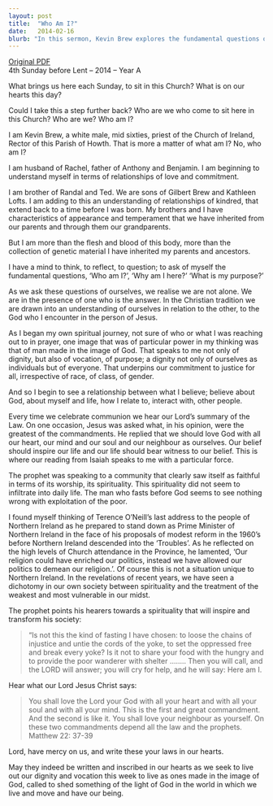 ```yaml
---
layout: post
title:  "Who Am I?"
date:   2014-02-16
blurb: "In this sermon, Kevin Brew explores the fundamental questions of identity, purpose, and our relationship with God. He emphasizes the importance of understanding ourselves in relation to God and others, and the need for our spirituality to inspire and transform our daily lives. The sermon calls for justice, love, and mercy, and the need to live out our dignity and vocation as ones made in the image of God."
---
```

[Original PDF](/assets/pdf/4thbeforelent2014.pdf)    
4th Sunday before Lent – 2014 – Year A

What brings us here each Sunday, to sit in this Church? What is on our hearts this day?

Could I take this a step further back? Who are we who come to sit here in this Church? Who are we? Who am I?

I am Kevin Brew, a white male, mid sixties, priest of the Church of Ireland, Rector of this Parish of Howth. That is more a matter of what am I? No, who am I?

I am husband of Rachel, father of Anthony and Benjamin. I am beginning to understand myself in terms of relationships of love and commitment.

I am brother of Randal and Ted. We are sons of Gilbert Brew and Kathleen Lofts. I am adding to this an understanding of relationships of kindred, that extend back to a time before I was born. My brothers and I have characteristics of appearance and temperament that we have inherited from our parents and through them our grandparents.

But I am more than the flesh and blood of this body, more than the collection of genetic material I have inherited my parents and ancestors.

I have a mind to think, to reflect, to question; to ask of myself the fundamental questions, ‘Who am I?’, ‘Why am I here?’ ‘What is my purpose?’

As we ask these questions of ourselves, we realise we are not alone. We are in the presence of one who is the answer. In the Christian tradition we are drawn into an understanding of ourselves in relation to the other, to the God who I encounter in the person of Jesus.

As I began my own spiritual journey, not sure of who or what I was reaching out to in prayer, one image that was of particular power in my thinking was that of man made in the image of God. That speaks to me not only of dignity, but also of vocation, of purpose; a dignity not only of ourselves as individuals but of everyone. That underpins our commitment to justice for all, irrespective of race, of class, of gender.

And so I begin to see a relationship between what I believe; believe about God, about myself and life, how I relate to, interact with, other people.

Every time we celebrate communion we hear our Lord’s summary of the Law. On one occasion, Jesus was asked what, in his opinion, were the greatest of the commandments. He replied that we should love God with all our heart, our mind and our soul and our neighbour as ourselves. Our belief should inspire our life and our life should bear witness to our belief. This is where our reading from Isaiah speaks to me with a particular force.

The prophet was speaking to a community that clearly saw itself as faithful in terms of its worship, its spirituality. This spirituality did not seem to infiltrate into daily life. The man who fasts before God seems to see nothing wrong with exploitation of the poor.

I found myself thinking of Terence O’Neill’s last address to the people of Northern Ireland as he prepared to stand down as Prime Minister of Northern Ireland in the face of his proposals of modest reform in the 1960’s before Northern Ireland descended into the ‘Troubles’. As he reflected on the high levels of Church attendance in the Province, he lamented, ‘Our religion could have enriched our politics, instead we have allowed our politics to demean our religion.’. Of course this is not a situation unique to Northern Ireland. In the revelations of recent years, we have seen a dichotomy in our own society between spirituality and the treatment of the weakest and most vulnerable in our midst.

The prophet points his hearers towards a spirituality that will inspire and transform his society:

> “Is not this the kind of fasting I have chosen:
> to loose the chains of injustice
> and untie the cords of the yoke,
> to set the oppressed free
> and break every yoke?
> Is it not to share your food with the hungry
> and to provide the poor wanderer with shelter
> ……..
> Then you will call, and the LORD will answer;
> you will cry for help, and he will say: Here am I.

Hear what our Lord Jesus Christ says:

> You shall love the Lord your God with all your heart and with all your soul and with all your mind.
> This is the first and great commandment.
> And the second is like it.
> You shall love your neighbour as yourself.
> On these two commandments depend all the law and the prophets. Matthew 22: 37-39

Lord, have mercy on us, and write these your laws in our hearts.

May they indeed be written and inscribed in our hearts as we seek to live out our dignity and vocation this week to live as ones made in the image of God, called to shed something of the light of God in the world in which we live and move and have our being.
